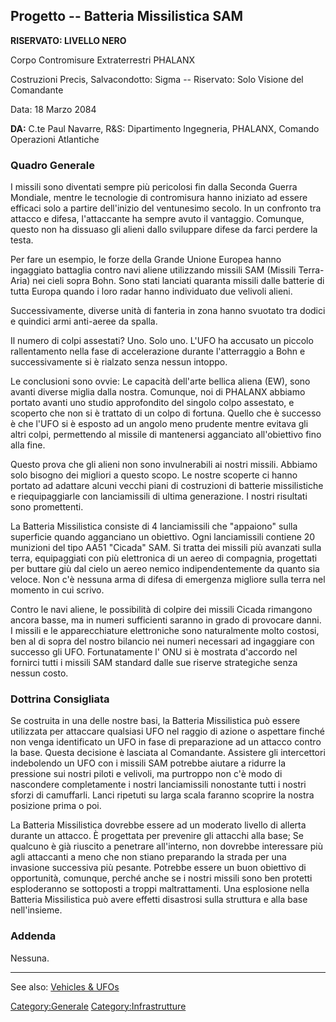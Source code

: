 ## Progetto -- Batteria Missilistica SAM

**RISERVATO: LIVELLO NERO**

Corpo Contromisure Extraterrestri PHALANX

Costruzioni Precis, Salvacondotto: Sigma -- Riservato: Solo Visione del
Comandante

Data: 18 Marzo 2084

**DA:** C.te Paul Navarre, R&S: Dipartimento Ingegneria, PHALANX,
Comando Operazioni Atlantiche

### Quadro Generale

I missili sono diventati sempre più pericolosi fin dalla Seconda Guerra
Mondiale, mentre le tecnologie di contromisura hanno iniziato ad essere
efficaci solo a partire dell'inizio del ventunesimo secolo. In un
confronto tra attacco e difesa, l'attaccante ha sempre avuto il
vantaggio. Comunque, questo non ha dissuaso gli alieni dallo sviluppare
difese da farci perdere la testa.

Per fare un esempio, le forze della Grande Unione Europea hanno
ingaggiato battaglia contro navi aliene utilizzando missili SAM (Missili
Terra-Aria) nei cieli sopra Bohn. Sono stati lanciati quaranta missili
dalle batterie di tutta Europa quando i loro radar hanno individuato due
velivoli alieni.

Successivamente, diverse unità di fanteria in zona hanno svuotato tra
dodici e quindici armi anti-aeree da spalla.

Il numero di colpi assestati? Uno. Solo uno. L'UFO ha accusato un
piccolo rallentamento nella fase di accelerazione durante l'atterraggio
a Bohn e successivamente si è rialzato senza nessun intoppo.

Le conclusioni sono ovvie: Le capacità dell'arte bellica aliena (EW),
sono avanti diverse miglia dalla nostra. Comunque, noi di PHALANX
abbiamo portato avanti uno studio approfondito del singolo colpo
assestato, e scoperto che non si è trattato di un colpo di fortuna.
Quello che è successo è che l'UFO si è esposto ad un angolo meno
prudente mentre evitava gli altri colpi, permettendo al missile di
mantenersi agganciato all'obiettivo fino alla fine.

Questo prova che gli alieni non sono invulnerabili ai nostri missili.
Abbiamo solo bisogno dei migliori a questo scopo. Le nostre scoperte ci
hanno portato ad adattare alcuni vecchi piani di costruzioni di batterie
missilistiche e riequipaggiarle con lanciamissili di ultima generazione.
I nostri risultati sono promettenti.

La Batteria Missilistica consiste di 4 lanciamissili che "appaiono"
sulla superficie quando agganciano un obiettivo. Ogni lanciamissili
contiene 20 munizioni del tipo AA51 "Cicada" SAM. Si tratta dei missili
più avanzati sulla terra, equipaggiati con più elettronica di un aereo
di compagnia, progettati per buttare giù dal cielo un aereo nemico
indipendentemente da quanto sia veloce. Non c'è nessuna arma di difesa
di emergenza migliore sulla terra nel momento in cui scrivo.

Contro le navi aliene, le possibilità di colpire dei missili Cicada
rimangono ancora basse, ma in numeri sufficienti saranno in grado di
provocare danni. I missili e le apparecchiature elettroniche sono
naturalmente molto costosi, ben al di sopra del nostro bilancio nei
numeri necessari ad ingaggiare con successo gli UFO. Fortunatamente l'
ONU si è mostrata d'accordo nel fornirci tutti i missili SAM standard
dalle sue riserve strategiche senza nessun costo.

### Dottrina Consigliata

Se costruita in una delle nostre basi, la Batteria Missilistica può
essere utilizzata per attaccare qualsiasi UFO nel raggio di azione o
aspettare finché non venga identificato un UFO in fase di preparazione
ad un attacco contro la base. Questa decisione è lasciata al Comandante.
Assistere gli intercettori indebolendo un UFO con i missili SAM potrebbe
aiutare a ridurre la pressione sui nostri piloti e velivoli, ma
purtroppo non c'è modo di nascondere completamente i nostri
lanciamissili nonostante tutti i nostri sforzi di camuffarli. Lanci
ripetuti su larga scala faranno scoprire la nostra posizione prima o
poi.

La Batteria Missilistica dovrebbe essere ad un moderato livello di
allerta durante un attacco. È progettata per prevenire gli attacchi alla
base; Se qualcuno è già riuscito a penetrare all'interno, non dovrebbe
interessare più agli attaccanti a meno che non stiano preparando la
strada per una invasione successiva più pesante. Potrebbe essere un buon
obiettivo di opportunità, comunque, perché anche se i nostri missili
sono ben protetti esploderanno se sottoposti a troppi maltrattamenti.
Una esplosione nella Batteria Missilistica può avere effetti disastrosi
sulla struttura e alla base nell'insieme.

### Addenda

Nessuna.

------------------------------------------------------------------------

See also: [Vehicles & UFOs](Vehicles_&_UFOs "wikilink")

[Category:Generale](Category:Generale "wikilink")
[Category:Infrastrutture](Category:Infrastrutture "wikilink")